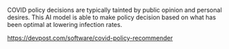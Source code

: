COVID policy decisions are typically tainted by public opinion and personal desires. This AI model is able to make policy decision based on what has been optimal at lowering infection rates.

https://devpost.com/software/covid-policy-recommender
